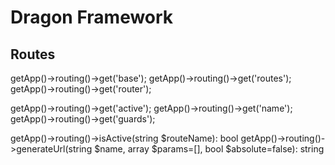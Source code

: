 # Dragon Framework

## Routes


getApp()->routing()->get('base');
getApp()->routing()->get('routes');
getApp()->routing()->get('router');

getApp()->routing()->get('active');
getApp()->routing()->get('name');
getApp()->routing()->get('guards');

getApp()->routing()->isActive(string $routeName): bool
getApp()->routing()->generateUrl(string $name, array $params=[], bool $absolute=false): string
